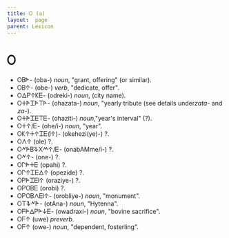 ```yaml
---
title: 𐊒 (a)
layout:  page
parent: Lexicon
---
```




# 𐊒


- 𐊒𐊂𐊀- (oba-) *noun*, "grant, offering" (or similar).
- 𐊒𐊂𐊁- (obe-) *verb*, "dedicate, offer".
- 𐊒𐊅𐊕𐊁𐊋𐊆- (odreki-) *noun*, (city name).
- 𐊒𐊛𐊀𐊈𐊀𐊗𐊀- (ohazata-) *noun*, "yearly tribute (see details under*zata-* and *za-*).
- 𐊒𐊛𐊀𐊈𐊆𐊗𐊆- (ohaziti-) *noun*,"year's interval" (?).
- 𐊒𐊛𐊁/𐊆- (ohe/i-) *noun*, "year".
- 𐊒𐊋𐊁𐊛𐊁𐊈𐊆(𐊊𐊁)- (okehezi(ye)-) ?.
- 𐊒𐊍𐊁 (ole) ?.
- 𐊒𐊏𐊀𐊂𐊙𐊐𐊎𐊁/𐊆- (onabAMme/i-) ?.
- 𐊒𐊏𐊁- (one-) ?.
- 𐊒𐊓𐊀𐊛𐊆 (opahi) ?.
- 𐊒𐊓𐊁𐊈𐊆𐊅𐊁 (opezide) ?.
- 𐊒𐊕𐊀𐊈𐊆𐊊𐊁 (oraziye-) ?.
- 𐊒𐊕𐊒𐊂𐊆 (orobi) ?.
- 𐊒𐊕𐊒𐊂𐊍𐊆𐊊𐊁- (orobliye-) *noun*, "monument".
- 𐊒𐊗𐊙𐊏𐊀- (otAna-) *noun*, "Hytenna".
- 𐊒𐊇𐊀𐊅𐊕𐊀𐊜𐊆- (owadraxi-) *noun*, "bovine sacrifice".
- 𐊒𐊇𐊁 (uwe) *preverb*.
- 𐊒𐊇𐊁 (owe-) *noun*, "dependent, fosterling".